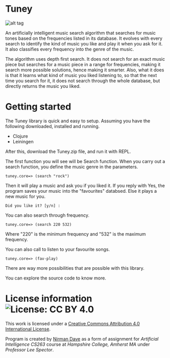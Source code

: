 Tuney
=======

![alt tag](http://3.bp.blogspot.com/-uBXN0GwDsYQ/VjFpgOjhzCI/AAAAAAAACQs/8-7oJcSE3Rw/s1600/Tuney.png)

An artificially intelligent music search algorithm that searches for music tones based on the frequencies listed in its database. It evolves with every search to identify the kind of music you like and play it when you ask for it. It also classifies every frequency into the genre of the music.

The algorithm uses depth first search. It does not search for an exact music piece but searches for a music piece in a range for frequencies, making it search more possible solutions, hence making it smarter. Also, what it does is that it learns what kind of music you liked listening to, so that the next time you search for it, it does not search through the whole database, but directly returns the music you liked.

Getting started
=======
The Tuney library is quick and easy to setup. Assuming you have the following downloaded, installed and running.

* Clojure
* Leiningen

After this, download the Tuney.zip file, and run it with REPL.

The first function you will see will be Search function. When you carry out a search function, you define the music genre in the parameters.
```
tuney.core=> (search "rock")
```
Then it will play a music and ask you if you liked it. If you reply with Yes, the program saves your music into the "favourites" databsed. Else it plays a new music for you.
``` 
Did you like it? [y/n] : 
```
You can also search through frequency.
```
tuney.core=> (search 220 532)
```
Where "220" is the minimum frequency and "532" is the maximum frequency.

You can also call to listen to your favourite songs.
```
tuney.core=> (fav-play)
```
There are way more possibilities that are possible with this library.

You can explore the source code to know more.

# License information ![License: CC BY 4.0](https://img.shields.io/badge/License-CC%20BY%204.0-lightgrey.svg)

This work is licensed under a [Creative Commons Attribution 4.0 International License](https://creativecommons.org/licenses/by/4.0/). 

Program is created by [Nirman Dave](http://www.nirmandave.com) as a form of assignment for *Artificial Intelligence CS263* course at *Hampshire College, Amherst MA* under *Professor Lee Spector*.
